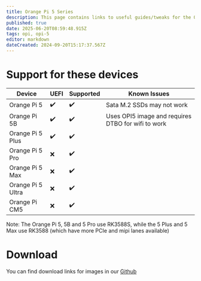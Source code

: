 ```yaml
---
title: Orange Pi 5 Series
description: This page contains links to useful guides/tweaks for the OPI 5 Series devices
published: true
date: 2025-06-20T08:59:48.915Z
tags: opi, opi-5
editor: markdown
dateCreated: 2024-09-20T15:17:37.567Z
---
```


# Support for these devices

| Device            | UEFI | Supported | Known Issues                                       |
| ----------------- | ---- | --------- | -------------------------------------------------- |
| Orange Pi 5       | ✔️   | ✔️        | Sata M.2 SSDs may not work         |
| Orange Pi 5B      | ✔️   | ✔️        | Uses OPI5 image and requires DTBO for wifi to work |
| Orange Pi 5 Plus  | ✔️   | ✔️        |                                                    |
| Orange Pi 5 Pro   | ❌    | ✔️        |                                                    |
| Orange Pi 5 Max   | ❌    | ✔️        |                                                    |
| Orange Pi 5 Ultra | ❌    | ✔️        |                                                    |
| Orange Pi CM5     | ❌    | ✔️        |                                                    |

Note: The Orange Pi 5, 5B and 5 Pro use RK3588S, while the 5 Plus and 5 Max use RK3588 (which have more PCIe and mipi lanes available)

# Download

You can find download links for images in our [Github](https://github.com/BredOS/images/releases/latest)